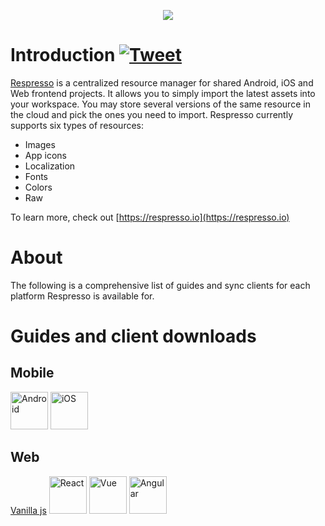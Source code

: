 [<div align="center"><img src="https://github.com/pontehu/respresso-sync-for-clients/blob/master/images/header.png?raw=true" /></div>](https://respresso.io)  

# Introduction [![Tweet](https://img.shields.io/twitter/url/http/shields.io.svg?style=social)](https://twitter.com/intent/tweet?text=Save%20development%20time%21%20Respresso%20automatically%20transforms%20and%20delivers%20your%20digital%20assets%20into%20your%20projects&url=https://respresso.io&via=respresso_io&hashtags=developer,tool,localization,image,resources,digital-assets,convert,automation)  

[Respresso](https://respresso.io) is a centralized resource manager for shared Android, iOS and Web frontend projects. It allows you to simply import the latest assets into your workspace. You may store several versions of the same resource in the cloud and pick the ones you need to import. Respresso currently supports six types of resources:  
* Images  
* App icons  
* Localization  
* Fonts  
* Colors  
* Raw  

To learn more, check out [https://respresso.io](https://respresso.io)

# About
The following is a comprehensive list of guides and sync clients for each platform Respresso is available for.

# Guides and client downloads
## Mobile

[<img src="https://github.com/pontehu/respresso-sync-for-clients/blob/master/images/android.png?raw=true" height="60" alt="Android" />](https://github.com/pontehu/respresso-client-android)
[<img src="https://github.com/pontehu/respresso-sync-for-clients/blob/master/images/ios.png?raw=true" height="60" alt="iOS" />](https://github.com/pontehu/respresso-client-ios)

## Web
[Vanilla js](https://github.com/pontehu/respresso-vanilla)
[<img src="https://github.com/pontehu/respresso-sync-for-clients/blob/master/images/react.png?raw=true" height="60" alt="React" />](https://github.com/pontehu/respresso-react)
[<img src="https://github.com/pontehu/respresso-sync-for-clients/blob/master/images/vue.png?raw=true" height="60" alt="Vue" />](https://github.com/pontehu/respresso-vue)
[<img src="https://github.com/pontehu/respresso-sync-for-clients/blob/master/images/angular.png?raw=true" height="60" alt="Angular" />](https://github.com/pontehu/respresso-angular)


